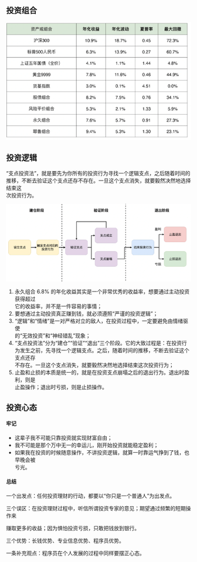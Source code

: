 ## 投资组合

![](attachments/Pasted%20image%2020241022173240.png)

## 投资逻辑

“支点投资法”，就是要先为你所有的投资行为寻找一个逻辑支点，之后随着时间的  
推移，不断去验证这个支点还存不存在。一旦这个支点消失，就要毅然决然地选择结束这  
次投资行为。

![](attachments/Pasted%20image%2020241022173552.png)

 1. 永久组合 6.8% 的年化收益其实是一个非常优秀的收益率，想要通过主动投资获得超过  
它的收益率，并不是一件容易的事情；  
2. 要想通过主动投资真正赚到钱，就必须遵照“严谨的投资逻辑”；
3. “逻辑”和“情绪”是一对严格对立的敌人，在投资过程中，一定要避免由情绪驱使  
的“无效投资”和“神经错乱”现象； 
4. “支点投资法”分为“建仓”“验证”“退出”三个阶段。它的大致过程是：在投资行  
为发生之前，先寻找一个逻辑支点。之后，随着时间的推移，不断去验证这个支点还存  
不存在。一旦这个支点消失，就要毅然决然地选择结束这次投资行为；
5. 止盈和止损的本质是统一的，就是在投资支点崩塌之后的退出行为。退出时盈利，则是  
止盈操作；退出时亏损，则是止损操作。  

## 投资心态

#### 牢记
- 这辈子我不可能只靠投资就实现财富自由；  
- 我不可能是那个万中无一的幸运儿，刚开始投资就能稳定盈利；  
- 如果我在投资的时候随意操作，不讲投资逻辑，就算一时靠运气挣到了钱，也早晚会被  
亏光。

#### 总结

一个出发点：任何投资理财的行动，都要以“你只是一个普通人”为出发点。

三个误区：在投资理财过程中，听信所谓投资专家的意见；期望通过频繁的短期操作来  

赚取更多的收益；因为惧怕投资亏损，只敢把钱放到银行。  

三个优势：长钱优势、专业信息优势、程序员优势。  

一条补充观点：程序员在个人发展的过程中同样要摆正心态。